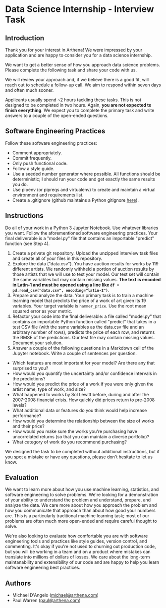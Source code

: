# Data Science Internship - Interview Task

## Introduction
Thank you for your interest in Arthena! We were impressed by your application and are happy to consider you for a data science internship. 

We want to get a better sense of how you approach data science problems. Please complete the following task and share your code with us. 

We will review your approach and, if we believe there is a good fit, will reach out to schedule a follow-up call. We aim to respond within seven days and often much sooner.

Applicants usually spend ~2 hours tackling these tasks. This is not designed to be completed in two hours. Again, **you are not expected to finish everything**. We expect you to complete the primary task and write answers to a couple of the open-ended questions. 

## Software Engineering Practices

Follow these software engineering practices:
- Comment appropriately. 
- Commit frequently.
- Only push functional code. 
- Follow a style guide.
- Use a seeded number generator where possible. All functions should be deterministic; I should run your code and get exactly the same results you do.
- Use pipenv (or pipreqs and virtualenv) to create and maintain a virtual environment and requirements list.
- Create a .gitignore (github maintains a Python gitignore [here](https://github.com/github/gitignore/blob/master/Python.gitignore)).

## Instructions

Do all of your work in a Python 3 Jupyter Notebook. Use whatever libraries you want. Follow the aforementioned software engineering practices. Your final deliverable is a "model.py" file that contains an importable "predict" function (see Step 4). 

1. Create a private git repository. Upload the unzipped interview task files and create all of your files in this repository. 
2. Explore the data ("data.csv"). You have auction results for works by 119 different artists. We randomly withheld a portion of auction results by those artists that we will use to test your model. Our test set will contain the same variables but may contain missing values. **The text is encoded in Latin-1 and must be opened using a line like `df = pd.read_csv("data.csv", encoding="latin-1")`**.
3. Prepare and analyze the data. Your primary task is to train a machine learning model that predicts the price of a work of art given its 19 variables. Your target variable is `hammer_price`. Use the root mean squared error as your metric. 
4. Refactor your code into the final deliverable: a file called "model.py" that contains an importable Python function called "predict" that takes in a test CSV file (with the same variables as the data.csv file and an arbitrary number of rows), predicts the price of each row, and returns the RMSE of the predictions. Our test file may contain missing values. Document your solution.
5. Answer a couple of the following questions in a Markdown cell of the Jupyter notebook. Write a couple of sentences per question.
- Which features are most important for your model? Are there any that surprised to you? 
- How would you quantify the uncertainty and/or confidence intervals in the predictions? 
- How would you predict the price of a work if you were only given the artist name, type of work, and size?
- What happened to works by Sol Lewitt before, during and after the 2007-2008 financial crisis. How quickly did prices return to pre-2008 levels?  
- What additional data or features do you think would help increase performance?
- How would you determine the relationship between the size of works and their price?
- How would you make sure the works you're purchasing have uncorrelated returns (so that you can maintain a diverse portfolio)?
- What category of work do you recommend purchasing? 

We designed the task to be completed without additional instructions, but if you spot a mistake or have any questions, please don't hesitate to let us know. 

## Evaluation

We want to learn more about how you use machine learning, statistics, and software engineering to solve problems. We're looking for a demonstration of your ability to understand the problem and understand, prepare, and analyze the data. We care more about how you approach the problem and how you communicate that approach than about how good your numbers are. This is a particularly traditional machine learning task; most of our problems are often much more open-ended and require careful thought to solve. 

We're also looking to evaluate how comfortable you are with software engineering tools and practices like style guides, version control, and commenting. It's okay if you're not used to churning out production code, but you will be working in a team and on a product where mistakes can translate into millions of dollars of losses. We care about the long-term maintanability and extensibility of our code and are happy to help you learn software engineering best practices.

## Authors
* Michael D'Angelo (michael@arthena.com)
* Paul Warren (paul@arthena.com)


